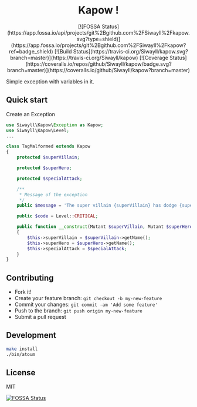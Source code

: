 <h1 align="center">
Kapow !
</h1>
<p align="center">
[![FOSSA Status](https://app.fossa.io/api/projects/git%2Bgithub.com%2FSiwayll%2Fkapow.svg?type=shield)](https://app.fossa.io/projects/git%2Bgithub.com%2FSiwayll%2Fkapow?ref=badge_shield)
[![Build Status](https://travis-ci.org/Siwayll/kapow.svg?branch=master)](https://travis-ci.org/Siwayll/kapow)
[![Coverage Status](https://coveralls.io/repos/github/Siwayll/kapow/badge.svg?branch=master)](https://coveralls.io/github/Siwayll/kapow?branch=master)
</p>

Simple exception with variables in it.

## Quick start
Create an Exception

```php
use Siwayll\Kapow\Exception as Kapow;
use Siwayll\Kapow\Level;
...

class TagMalformed extends Kapow
{
    protected $superVillain;

    protected $superHero;

    protected $specialAttack;

    /**
     * Message of the exception
     */
    public $message = 'The super villain {superVillain} has dodge {superHero} super hero special attack {specialAttack}';

    public $code = Level::CRITICAL;

    public function __construct(Mutant $superVillain, Mutant $superHero, string $specialAttack)
    {
        $this->superVillain = $superVillain->getName();
        $this->superHero = $superHero->getName();
        $this->specialAttack = $specialAttack;
    }
}
```

## Contributing

- Fork it!
- Create your feature branch: `git checkout -b my-new-feature`
- Commit your changes: `git commit -am 'Add some feature'`
- Push to the branch: `git push origin my-new-feature`
- Submit a pull request


## Development

```bash
make install
./bin/atoum
```

## License

MIT


[![FOSSA Status](https://app.fossa.io/api/projects/git%2Bgithub.com%2FSiwayll%2Fkapow.svg?type=large)](https://app.fossa.io/projects/git%2Bgithub.com%2FSiwayll%2Fkapow?ref=badge_large)
